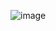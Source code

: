![image](https://user-images.githubusercontent.com/96179625/235342872-14831166-c1b6-439b-9a5a-c3de83371540.png)
